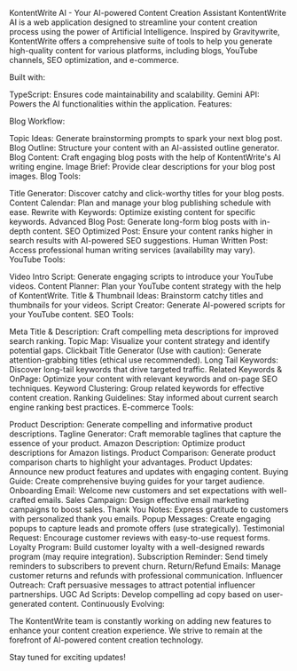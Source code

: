 KontentWrite AI - Your AI-powered Content Creation Assistant
KontentWrite AI is a web application designed to streamline your content creation process using the power of Artificial Intelligence. Inspired by Gravitywrite, KontentWrite offers a comprehensive suite of tools to help you generate high-quality content for various platforms, including blogs, YouTube channels, SEO optimization, and e-commerce.

Built with:

TypeScript: Ensures code maintainability and scalability.
Gemini API: Powers the AI functionalities within the application.
Features:

Blog Workflow:

Topic Ideas: Generate brainstorming prompts to spark your next blog post.
Blog Outline: Structure your content with an AI-assisted outline generator.
Blog Content: Craft engaging blog posts with the help of KontentWrite's AI writing engine.
Image Brief: Provide clear descriptions for your blog post images.
Blog Tools:

Title Generator: Discover catchy and click-worthy titles for your blog posts.
Content Calendar: Plan and manage your blog publishing schedule with ease.
Rewrite with Keywords: Optimize existing content for specific keywords.
Advanced Blog Post: Generate long-form blog posts with in-depth content.
SEO Optimized Post: Ensure your content ranks higher in search results with AI-powered SEO suggestions.
Human Written Post: Access professional human writing services (availability may vary).
YouTube Tools:

Video Intro Script: Generate engaging scripts to introduce your YouTube videos.
Content Planner: Plan your YouTube content strategy with the help of KontentWrite.
Title & Thumbnail Ideas: Brainstorm catchy titles and thumbnails for your videos.
Script Creator: Generate AI-powered scripts for your YouTube content.
SEO Tools:

Meta Title & Description: Craft compelling meta descriptions for improved search ranking.
Topic Map: Visualize your content strategy and identify potential gaps.
Clickbait Title Generator (Use with caution): Generate attention-grabbing titles (ethical use recommended).
Long Tail Keywords: Discover long-tail keywords that drive targeted traffic.
Related Keywords & OnPage: Optimize your content with relevant keywords and on-page SEO techniques.
Keyword Clustering: Group related keywords for effective content creation.
Ranking Guidelines: Stay informed about current search engine ranking best practices.
E-commerce Tools:

Product Description: Generate compelling and informative product descriptions.
Tagline Generator: Craft memorable taglines that capture the essence of your product.
Amazon Description: Optimize product descriptions for Amazon listings.
Product Comparison: Generate product comparison charts to highlight your advantages.
Product Updates: Announce new product features and updates with engaging content.
Buying Guide: Create comprehensive buying guides for your target audience.
Onboarding Email: Welcome new customers and set expectations with well-crafted emails.
Sales Campaign: Design effective email marketing campaigns to boost sales.
Thank You Notes: Express gratitude to customers with personalized thank you emails.
Popup Messages: Create engaging popups to capture leads and promote offers (use strategically).
Testimonial Request: Encourage customer reviews with easy-to-use request forms.
Loyalty Program: Build customer loyalty with a well-designed rewards program (may require integration).
Subscription Reminder: Send timely reminders to subscribers to prevent churn.
Return/Refund Emails: Manage customer returns and refunds with professional communication.
Influencer Outreach: Craft persuasive messages to attract potential influencer partnerships.
UGC Ad Scripts: Develop compelling ad copy based on user-generated content.
Continuously Evolving:

The KontentWrite team is constantly working on adding new features to enhance your content creation experience. We strive to remain at the forefront of AI-powered content creation technology.

Stay tuned for exciting updates!
